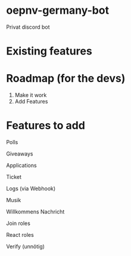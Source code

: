 # oepnv-germany-bot
Privat discord bot

# Existing features

# Roadmap (for the devs)
1. Make it work
2. Add Features

# Features to add 
Polls

Giveaways

Applications

Ticket

Logs (via Webhook)

Musik

Willkommens Nachricht

Join roles

React roles

Verify (unnötig)
